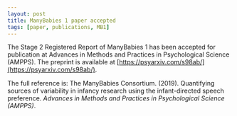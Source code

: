 ```yaml
---
layout: post
title: ManyBabies 1 paper accepted
tags: [paper, publications, MB1]
---
```


The Stage 2 Registered Report of ManyBabies 1 has been accepted for publication at Advances in Methods and Practices in Psychological Science (AMPPS). The preprint is available at [https://psyarxiv.com/s98ab/](https://psyarxiv.com/s98ab/).

The full reference is: The ManyBabies Consortium. (2019). Quantifying sources of variability in infancy research using the infant-directed speech preference. *Advances in Methods and Practices in Psychological Science (AMPPS)*.
